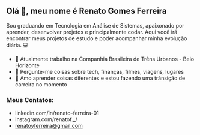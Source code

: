 ## Olá 👋, meu nome é Renato Gomes Ferreira

Sou graduando em Tecnologia em Análise de Sistemas, apaixonado por aprender, desenvolver projetos e principalmente codar. Aqui você irá encontrar meus projetos de estudo e poder acompanhar minha evolução diária. 💻

* 🔭 Atualmente trabalho na Companhia Brasileira de Trêns Urbanos - Belo Horizonte
* 💬 Pergunte-me coisas sobre tech, finanças, filmes, viagens, lugares
* 🌱 Amo aprender coisas diferentes e estou fazendo uma trânsição de carreira no momento
### Meus Contatos:
* linkedin.com/in/renato-ferreira-01
* instagram.com/renatof._/  
* renatoyferreira@gmail.com
<!--
**RenatoGFerreira/RenatoGFerreira** is a ✨ _special_ ✨ repository because its `README.md` (this file) appears on your GitHub profile.

Here are some ideas to get you started:

- 🔭 I’m currently working on ...
- 🌱 I’m currently learning ...
- 👯 I’m looking to collaborate on ...
- 🤔 I’m looking for help with ...
- 💬 Ask me about ...
- 📫 How to reach me: ...
- 😄 Pronouns: ...
- ⚡ Fun fact: ...
-->
